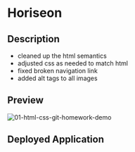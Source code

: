 # Horiseon

## Description
* cleaned up the html semantics
* adjusted css as needed to match html
* fixed broken navigation link
* added alt tags to all images

## Preview

![01-html-css-git-homework-demo](https://github.com/venasven/horiseon/assets/141704995/5b57e9d8-267e-4448-9b1f-27ed9f28adec)

## Deployed Application

